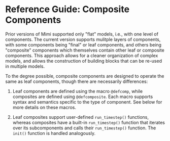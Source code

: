 # Reference Guide: Composite Components

Prior versions of Mimi supported only "flat" models, i.e., with one level of components. The current version supports mulitple layers of components, with some components being "final" or leaf components, and others being "composite" components which themselves contain other leaf or composite components. This approach allows for a cleaner organization of complex models, and allows the construction of building blocks that can be re-used in multiple models.

To the degree possible, composite components are designed to operate the same as leaf components, though there are necessarily differences:

1. Leaf components are defined using the macro `@defcomp`, while composites are defined using `@defcomposite`. Each macro supports syntax and semantics specific to the type of component. See below for more details on these macros.

2. Leaf composites support user-defined `run_timestep()` functions, whereas composites have a built-in `run_timestep()` function that iterates over its subcomponents and calls their `run_timestep()` function. The `init()` function is handled analogously.
